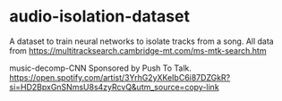 # audio-isolation-dataset
A dataset to train neural networks to isolate tracks from a song. All data from https://multitracksearch.cambridge-mt.com/ms-mtk-search.htm

music-decomp-CNN Sponsored by Push To Talk.
https://open.spotify.com/artist/3YrhG2yXKeIbC6i87DZGkR?si=HD2BpxGnSNmsU8s4zyRcvQ&utm_source=copy-link
